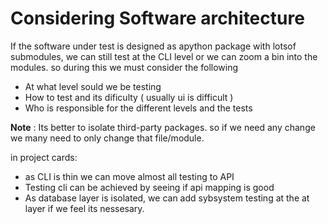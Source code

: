 # Considering Software architecture

If the software under test is designed as apython package with lotsof submodules, we can still test at the CLI level or we can zoom a bin into the modules. so during this we must consider the following

* At what level sould we be testing
* How to test and its dificulty ( usually ui is difficult )
* Who is responsible for the different levels and the tests

**Note** : Its better to isolate third-party packages. so if we need any change we many need to only change that file/module.

in project cards:

* as CLI is thin we can move almost all testing to API
* Testing cli can be achieved by seeing if api mapping is good
* As database layer is isolated, we can add sybsystem testing at the at layer if we feel its nessesary.
